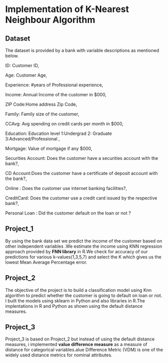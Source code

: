 # Implementation of K-Nearest Neighbour Algorithm 

## Dataset
The dataset is provided by a bank with variable descriptions as mentioned below. 

ID: Customer ID,

Age: Customer Age,

Experience: #years of Professional experience,

Income: Annual Income of the customer in $000,

ZIP Code:Home address Zip Code,

Family: Family size of the customer,

CCAvg: Avg spending on credit cards per month in $000,

Education: Education level 1:Undergrad 2: Graduate 3:Advanced/Professional ,

Mortgage: Value of mortgage if any $000,

Securities Account: Does the customer have a securities account with the bank?,

CD Account:Does the customer have a certificate of deposit account with the bank?,

Online : Does the customer use internet banking facilities?,

CreditCard: Does the customer use a credit card issued by the respective bank?,

Personal Loan : Did the customer default on the loan or not ?
 
 ## Project_1
 By using the bank data set we predict the income of the customer based on other independent variables .We estimate the income using KNN 
 regression approach provided by **FNN library** in R.We check for accuracy of our predictions for various k-values(1,3,5,7) and select   the K which gives us the lowest Mean Average Percentage error.
 
 ## Project_2
  The objective of the project is to build a classification model using Knn algorithm to predict whether the customer is going to       default on loan or not. I built the models using sklearn in Python and also libraries in R.The implentations in R and Python as shown using the default distance measures.
  
 ## Project_3
  Project_3 is based on Project_2 but instead of using the default distance measures, i implemented **value difference measure** as a measure of distance for categorical variables.alue Difference Metric (VDM) is one of the widely used distance metrics for nominal attributes.
  



 

